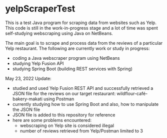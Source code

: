 # yelpScraperTest

This is a test Java program for scraping data from websites such as Yelp. This code is still in the work-in-progress stage and a lot of time was spent self-studying webscraping using Java on NetBeans.

The main goal is to scrape and process data from the reviews of a particular Yelp restaurant. The following are currently work or study in progress:
- coding a Java webscraper program using NetBeans
- studying Yelp Fusion API
- studying Spring Boot (building REST services with Spring)

May 23, 2022 Update:
- studied and used Yelp Fusion REST API and successfully retrieved a JSON file for the reviews on our target restaurant: wildflour-café-bakery-makati using Postman
- currently studying how to use Spring Boot and also, how to manipulate the JSON file
- JSON file is added to this repository for reference
- here are some problems encountered:
  - webscraping on Yelp site is considered illegal
  - number of reviews retrieved from Yelp/Postman limited to 3
